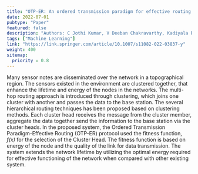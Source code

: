 ```yaml
---
title: "OTP-ER: An ordered transmission paradigm for effective routing in IoT based wireless sensor networks"
date: 2022-07-01
pubtype: "Paper"
featured: false
description: "Authors: C Jothi Kumar, V Deeban Chakravarthy, Kadiyala Ramana, Praveen Kumar Reddy Maddikunta, Qin Xin, G Surya Narayana"
tags: ["Machine Learning"]
link: "https://link.springer.com/article/10.1007/s11082-022-03837-y"
weight: 400
sitemap:
  priority : 0.8
---
```

Many sensor notes are disseminated over the network in a topographical region. The sensors existed in the environment are clustered together, that enhance the lifetime and energy of the nodes in the networks. The multi-hop routing approach is introduced through clustering, which joins one cluster with another and passes the data to the base station. The several hierarchical routing techniques has been proposed based on clustering methods. Each cluster head receives the message from the cluster member, aggregate the data together send the information to the base station via the cluster heads. In the proposed system, the Ordered Transmission Paradigm-Effective Routing (OTP-ER) protocol used the fitness function, *f(x)* for the selection of the Cluster Head. The fitness function is based on energy of the node and the quality of the link for data transmission. The system extends the network lifetime by utilizing the optimal energy required for effective functioning of the network when compared with other existing system.
